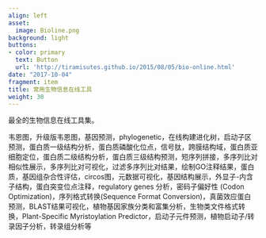 ```yaml
---
align: left
asset:
  image: Bioline.png
background: light
buttons:
- color: primary
  text: Button
  url: 'http://tiramisutes.github.io/2015/08/05/bio-online.html'
date: "2017-10-04"
fragment: item
title: 常用生物信息在线工具
weight: 30
---
```


最全的生物信息在线工具集。

韦恩图，升级版韦恩图，基因预测，phylogenetic，在线构建进化树，启动子区预测，蛋白质一级结构分析，蛋白质磷酸化位点，信号肽，跨膜结构域，蛋白质亚细胞定位，蛋白质二级结构分析，蛋白质三级结构预测，短序列拼接，多序列比对相似性展示，多序列比对可视化，过滤多序列比对结果，绘制GO注释结果，蛋白质，基因组杂合性评估，circos图，元数据可视化，基因结构展示，外显子-内含子结构，蛋白突变位点注释，regulatory genes 分析，密码子偏好性 (Codon Optimization)，序列格式转换(Sequence Format Conversion)，真菌效应蛋白预测，BLAST结果可视化，植物基因家族分类和富集分析，生物类文件格式转换，Plant-Specific Myristoylation Predictor，启动子元件预测，植物启动子/转录因子分析，转录组分析等
